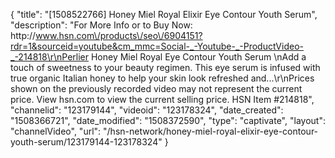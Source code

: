 {
    "title": "[1508522766] Honey Miel Royal Elixir Eye Contour Youth Serum",
    "description": "For More Info or to Buy Now: http:\/\/www.hsn.com\/products\/seo\/6904151?rdr=1&sourceid=youtube&cm_mmc=Social-_-Youtube-_-ProductVideo-_-214818\r\nPerlier Honey Miel Royal Eye Contour Youth Serum \nAdd a touch of sweetness to your beauty regimen. This eye serum is infused with true organic Italian honey to help your skin look refreshed and...\r\nPrices shown on the previously recorded video may not represent the current price.  View hsn.com to view the current selling price. HSN Item #214818",
    "channelid": "123179144",
    "videoid": "123178324",
    "date_created": "1508366721",
    "date_modified": "1508372590",
    "type": "captivate",
    "layout": "channelVideo",
    "url": "\/hsn-network\/honey-miel-royal-elixir-eye-contour-youth-serum\/123179144-123178324"
}